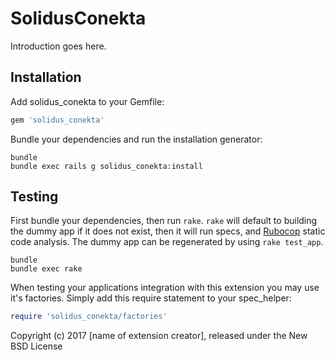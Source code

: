 SolidusConekta
==============

Introduction goes here.

Installation
------------

Add solidus_conekta to your Gemfile:

```ruby
gem 'solidus_conekta'
```

Bundle your dependencies and run the installation generator:

```shell
bundle
bundle exec rails g solidus_conekta:install
```

Testing
-------

First bundle your dependencies, then run `rake`. `rake` will default to building the dummy app if it does not exist, then it will run specs, and [Rubocop](https://github.com/bbatsov/rubocop) static code analysis. The dummy app can be regenerated by using `rake test_app`.

```shell
bundle
bundle exec rake
```

When testing your applications integration with this extension you may use it's factories.
Simply add this require statement to your spec_helper:

```ruby
require 'solidus_conekta/factories'
```

Copyright (c) 2017 [name of extension creator], released under the New BSD License
